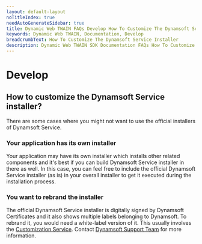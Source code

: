 ```yaml
---
layout: default-layout
noTitleIndex: true
needAutoGenerateSidebar: true
title: Dynamic Web TWAIN FAQs Develop How To Customize The Dynamsoft Service Installer
keywords: Dynamic Web TWAIN, Documentation, Develop
breadcrumbText: How To Customize The Dynamsoft Service Installer
description: Dynamic Web TWAIN SDK Documentation FAQs How To Customize The Dynamsoft Service Installer
---
```


# Develop

## How to customize the Dynamsoft Service installer? 

There are some cases where you might not want to use the official installers of Dynamsoft Service.

### Your application has its own installer

Your application may have its own installer which installs other related components and it's best if you can build Dynamsoft Service installer in there as well. In this case, you can feel free to include the official Dynamsoft Service installer (as is) in your overall installer to get it executed during the installation process.

### You want to rebrand the installer

The official Dynamsoft Service installer is digitally signed by Dynamsoft Certificates and it also shows multiple labels belonging to Dynamsoft. To rebrand it, you would need a white-label version of it. This usually involves the [Customization Service]({{site.indepth}}development/Pro-service.html#customization-service). Contact [Dynamsoft Support Team]({{site.about}}getsupport.html) for more information.
